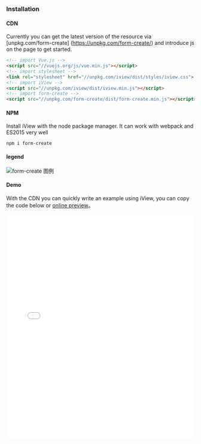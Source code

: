 ### Installation



#### CDN

Currently you can get the latest version of the resource via [unpkg.com/form-create] (https://unpkg.com/form-create/) and introduce js on the page to get started.

```html
<!-- import Vue.js -->
<script src="//vuejs.org/js/vue.min.js"></script>
<!-- import stylesheet -->
<link rel="stylesheet" href="//unpkg.com/iview/dist/styles/iview.css">
<!-- import iView -->
<script src="//unpkg.com/iview/dist/iview.min.js"></script>
<!-- import form-create -->
<script src="//unpkg.com/form-create/dist/form-create.min.js"></script>

```

#### NPM

Install iView with the node package manager. It can work with webpack and ES2015 very well

```shell
npm i form-create
```



#### legend

![form-create 图例](https://raw.githubusercontent.com/xaboy/form-create/dev/images/sample110.jpg?1)



#### Demo

With the CDN you can quickly write an example using iView, you can copy the code below or [online preview](http://fiddle.jshell.net/xaboy/j2zg6et0/show)。

<ClientOnly>

<iframe width="100%" height="600" src="//jsfiddle.net/xaboy/j2zg6et0/3/embedded/html,result/" allowfullscreen="allowfullscreen" allowpaymentrequest frameborder="0"></iframe>

</ClientOnly>